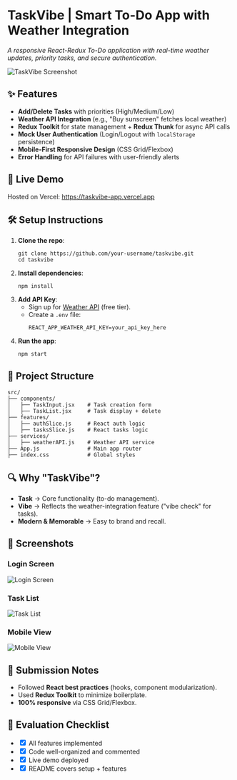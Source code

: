 <!DOCTYPE html>
<html>
<body>
    <h1>TaskVibe | Smart To-Do App with Weather Integration</h1>
    <p><em>A responsive React-Redux To-Do application with real-time weather updates, priority tasks, and secure authentication.</em></p>
    <img src="./scr/images/app-preview.png" alt="TaskVibe Screenshot">
    <h2>✨ Features</h2>
    <ul class="feature-list">
        <li><strong>Add/Delete Tasks</strong> with priorities (High/Medium/Low)</li>
        <li><strong>Weather API Integration</strong> (e.g., "Buy sunscreen" fetches local weather)</li>
        <li><strong>Redux Toolkit</strong> for state management + <strong>Redux Thunk</strong> for async API calls</li>
        <li><strong>Mock User Authentication</strong> (Login/Logout with <code>localStorage</code> persistence)</li>
        <li><strong>Mobile-First Responsive Design</strong> (CSS Grid/Flexbox)</li>
        <li><strong>Error Handling</strong> for API failures with user-friendly alerts</li>
    </ul>
    <h2>🚀 Live Demo</h2>
    <p>Hosted on Vercel: <a href="https://taskvibe-app.vercel.app">https://taskvibe-app.vercel.app</a></p>
    <h2>🛠️ Setup Instructions</h2>
    <ol>
        <li><strong>Clone the repo</strong>:
            <pre><code>git clone https://github.com/your-username/taskvibe.git
cd taskvibe</code></pre>
        </li>
        <li><strong>Install dependencies</strong>:
            <pre><code>npm install</code></pre>
        </li>
        <li><strong>Add API Key</strong>:
            <ul>
                <li>Sign up for <a href="https://www.weatherapi.com/">Weather API</a> (free tier).</li>
                <li>Create a <code>.env</code> file:
                    <pre><code>REACT_APP_WEATHER_API_KEY=your_api_key_here</code></pre>
                </li>
            </ul>
        </li>
        <li><strong>Run the app</strong>:
            <pre><code>npm start</code></pre>
        </li>
    </ol>
    <h2>📂 Project Structure</h2>
    <pre><code>src/
├── components/
│   ├── TaskInput.jsx    # Task creation form
│   ├── TaskList.jsx     # Task display + delete
├── features/
│   ├── authSlice.js     # React auth logic
│   ├── tasksSlice.js    # React tasks logic
├── services/
│   ├── weatherAPI.js    # Weather API service
├── App.js               # Main app router
├── index.css            # Global styles</code></pre>
    <h2>🔍 Why "TaskVibe"?</h2>
    <ul>
        <li><strong>Task</strong> → Core functionality (to-do management).</li>
        <li><strong>Vibe</strong> → Reflects the weather-integration feature ("vibe check" for tasks).</li>
        <li><strong>Modern & Memorable</strong> → Easy to brand and recall.</li>
    </ul>
    <h2>📸 Screenshots</h2>
    <div class="screenshot-grid">
        <div>
            <h3>Login Screen</h3>
            <img src="./screenshots/login.png" alt="Login Screen">
        </div>
        <div>
            <h3>Task List</h3>
            <img src="./screenshots/tasks.png" alt="Task List">
        </div>
        <div>
            <h3>Mobile View</h3>
            <img src="./screenshots/mobile.png" alt="Mobile View">
        </div>
    </div>
    <h2>📝 Submission Notes</h2>
    <ul>
        <li>Followed <strong>React best practices</strong> (hooks, component modularization).</li>
        <li>Used <strong>Redux Toolkit</strong> to minimize boilerplate.</li>
        <li><strong>100% responsive</strong> via CSS Grid/Flexbox.</li>
    </ul>
    <h2>🎯 Evaluation Checklist</h2>
    <ul class="checklist">
        <li><input type="checkbox" checked> All features implemented</li>
        <li><input type="checkbox" checked> Code well-organized and commented</li>
        <li><input type="checkbox" checked> Live demo deployed</li>
        <li><input type="checkbox" checked> README covers setup + features</li>
    </ul>
</body>
</html>
